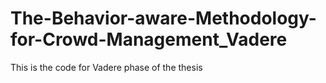 # The-Behavior-aware-Methodology-for-Crowd-Management_Vadere
This is the code for Vadere phase of the thesis
